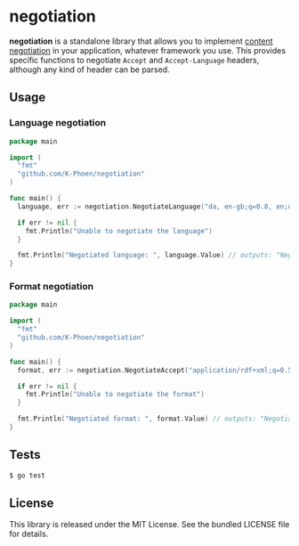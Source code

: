 negotiation
===========

**negotiation** is a standalone library that allows you to implement [content negotiation](http://www.w3.org/Protocols/rfc2616/rfc2616-sec12.html)
in your application, whatever framework you use.
This provides specific functions to negotiate `Accept` and `Accept-Language`
headers, although any kind of header can be parsed.

## Usage

### Language negotiation

```go
package main

import (
  "fmt"
  "github.com/K-Phoen/negotiation"
)

func main() {
  language, err := negotiation.NegotiateLanguage("da, en-gb;q=0.8, en;q=0.7", []string{"es", "fr", "en"})

  if err != nil {
    fmt.Println("Unable to negotiate the language")
  }

  fmt.Println("Negotiated language: ", language.Value) // outputs: "Negotiated language: en"
}
```

### Format negotiation

```go
package main

import (
  "fmt"
  "github.com/K-Phoen/negotiation"
)

func main() {
  format, err := negotiation.NegotiateAccept("application/rdf+xml;q=0.5,text/html;q=.3", []string{"text/html"})

  if err != nil {
    fmt.Println("Unable to negotiate the format")
  }

  fmt.Println("Negotiated format: ", format.Value) // outputs: "Negotiated format: text/html"
}
```

## Tests

```bash
$ go test
```

## License

This library is released under the MIT License. See the bundled LICENSE file for
details.
